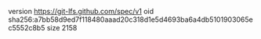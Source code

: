 version https://git-lfs.github.com/spec/v1
oid sha256:a7bb58d9ed7f118480aaad20c318d1e5d4693ba6a4db5101903065ec5552c8b5
size 2158
